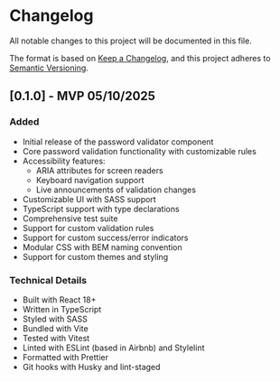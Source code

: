 # Changelog

All notable changes to this project will be documented in this file.

The format is based on [Keep a Changelog](https://keepachangelog.com/en/1.0.0/),
and this project adheres to [Semantic Versioning](https://semver.org/spec/v2.0.0.html).

## [0.1.0] - MVP 05/10/2025

### Added

- Initial release of the password validator component
- Core password validation functionality with customizable rules
- Accessibility features:
  - ARIA attributes for screen readers
  - Keyboard navigation support
  - Live announcements of validation changes
- Customizable UI with SASS support
- TypeScript support with type declarations
- Comprehensive test suite
- Support for custom validation rules
- Support for custom success/error indicators
- Modular CSS with BEM naming convention
- Support for custom themes and styling

### Technical Details

- Built with React 18+
- Written in TypeScript
- Styled with SASS
- Bundled with Vite
- Tested with Vitest
- Linted with ESLint (based in Airbnb) and Stylelint
- Formatted with Prettier
- Git hooks with Husky and lint-staged
